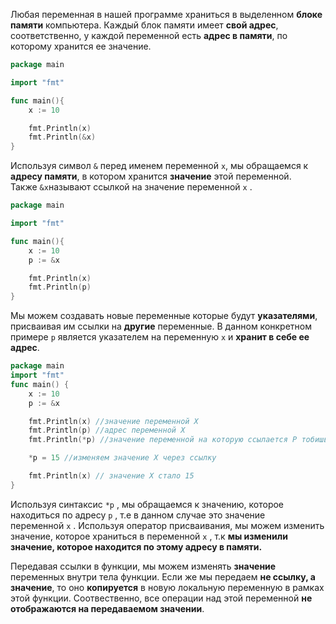 Любая переменная в нашей программе храниться в выделенном **блоке памяти** компьютера. Каждый блок памяти имеет **свой адрес**, соответственно, у каждой переменной есть **адрес в памяти**, по которому хранится ее значение.

```go
package main

import "fmt"

func main(){
	x := 10

	fmt.Println(x)
	fmt.Println(&x)
}
```

Используя символ `&` перед именем переменной `x`, мы обращаемся к **адресу памяти**, в котором хранится **значение** этой переменной. Также `&x`называют ссылкой на значение переменной `x` .

```go
package main

import "fmt"

func main(){
	x := 10
	p := &x

	fmt.Println(x)
	fmt.Println(p)
}
```
Мы можем создавать новые переменные которые будут **указателями**, присваивая им ссылки на **другие** переменные. В данном конкретном примере `p` является указателем на переменную `x` и **хранит в себе ее адрес**.

```go
package main
import "fmt"
func main() {
	x := 10
	p := &x

	fmt.Println(x) //значение переменной X
	fmt.Println(p) //адрес переменной Х
	fmt.Println(*p) //значение переменной на которую ссылается P тобишь значение X

	*p = 15 //изменяем значение X через ссылку

	fmt.Println(x) // значение X стало 15
}
```
Используя синтаксис `*p` , мы обращаемся к значению, которое находиться по адресу `p` , т.е в данном случае это значение переменной `x` . Используя оператор присваивания, мы можем изменить значение, которое храниться в переменной `x` , т.к **мы изменили значение, которое находится по этому адресу в памяти.**

Передавая ссылки в функции, мы можем изменять **значение** переменных внутри тела функции. Если же мы передаем **не ссылку, а значение**, то оно **копируется** в новую локальную переменную в рамках этой функции. Соотвественно, все операции над этой переменной **не отображаются на передаваемом значении**.

